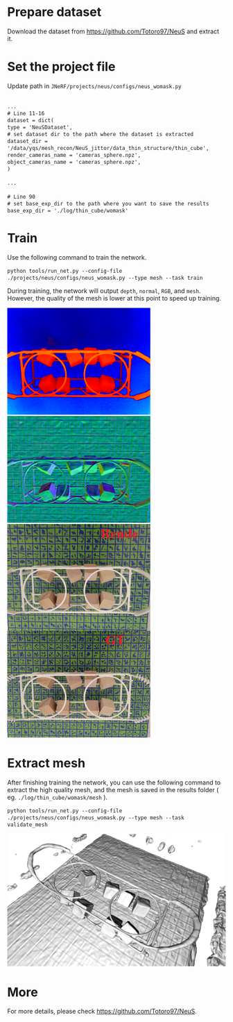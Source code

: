 # Prepare dataset

Download the dataset from https://github.com/Totoro97/NeuS and extract it.


# Set the project file

Update path in `JNeRF/projects/neus/configs/neus_womask.py`

```

...
# Line 11-16
dataset = dict(
type = 'NeuSDataset',
# set dataset dir to the path where the dataset is extracted
dataset_dir = '/data/yqs/mesh_recon/NeuS_jittor/data_thin_structure/thin_cube',
render_cameras_name = 'cameras_sphere.npz',
object_cameras_name = 'cameras_sphere.npz',
)

...

# Line 90
# set base_exp_dir to the path where you want to save the results
base_exp_dir = './log/thin_cube/womask'

```


# Train

Use the following command to train the network.
```
python tools/run_net.py --config-file ./projects/neus/configs/neus_womask.py --type mesh --task train
```

During training, the network will output `depth`, `normal`, `RGB`, and `mesh`. However, the quality of the mesh is lower at this point to speed up training.

![](./fig/depth.png)
![](./fig/normal.png)
![](./fig/rgb.png)

# Extract mesh

After finishing training the network, you can use the following command to extract the high quality mesh, and the mesh is saved in the results folder ( eg. `./log/thin_cube/womask/mesh` ).
```
python tools/run_net.py --config-file ./projects/neus/configs/neus_womask.py --type mesh --task validate_mesh
```

![](./fig/mesh.png)

# More

For more details, please check https://github.com/Totoro97/NeuS.